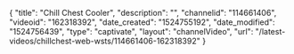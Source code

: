{
    "title": "Chill Chest Cooler",
    "description": "",
    "channelid": "114661406",
    "videoid": "162318392",
    "date_created": "1524755192",
    "date_modified": "1524756439",
    "type": "captivate",
    "layout": "channelVideo",
    "url": "\/latest-videos\/chillchest-web-wsts\/114661406-162318392"
}